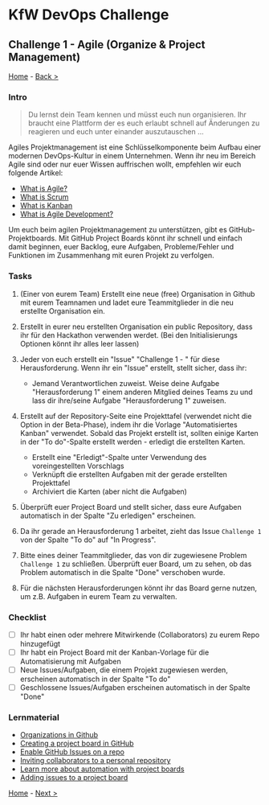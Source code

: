# KfW DevOps Challenge

## Challenge 1 - Agile (Organize & Project Management)

[Home](../../README.md) - [Back >](../challenge00/README.md)

### Intro

>Du lernst dein Team kennen und müsst euch nun organisieren. Ihr braucht eine Plattform der es euch erlaubt schnell auf Änderungen zu reagieren und euch unter einander auszutauschen ... 

Agiles Projektmanagement ist eine Schlüsselkomponente beim Aufbau einer modernen DevOps-Kultur in einem Unternehmen. Wenn ihr neu im Bereich Agile sind oder nur euer Wissen auffrischen wollt, empfehlen wir euch folgende Artikel:

- [What is Agile?](https://docs.microsoft.com/en-us/azure/devops/learn/agile/what-is-agile)
- [What is Scrum](https://docs.microsoft.com/en-us/azure/devops/learn/agile/what-is-scrum)
- [What is Kanban](https://docs.microsoft.com/en-us/azure/devops/learn/agile/what-is-kanban)
- [What is Agile Development?](https://docs.microsoft.com/en-us/azure/devops/learn/agile/what-is-agile-development)

Um euch beim agilen Projektmanagement zu unterstützen, gibt es GitHub-Projektboards. Mit GitHub Project Boards könnt ihr schnell und einfach damit beginnen, euer Backlog, eure Aufgaben, Probleme/Fehler und Funktionen im Zusammenhang mit euren Projekt zu verfolgen.

### Tasks

1. (Einer von eurem Team) Erstellt eine neue (free) Organisation in Github mit eurem Teamnamen und ladet eure Teammitglieder in die neu erstellte Organisation ein.

2. Erstellt in eurer neu erstellten Organisation ein public Repository, dass ihr für den Hackathon verwenden werdet. (Bei den Initialisierungs Optionen könnt ihr alles leer lassen)

3. Jeder von euch erstellt ein "Issue" "Challenge 1 - <dein Benutzername>" für diese Herausforderung. Wenn ihr ein "Issue" erstellt, stellt sicher, dass ihr:
    - Jemand Verantwortlichen zuweist. Weise deine Aufgabe "Herausforderung 1" einem anderen Mitglied deines Teams zu und lass dir ihre/seine Aufgabe "Herausforderung 1" zuweisen.

4. Erstellt auf der Repository-Seite eine Projekttafel (verwendet nicht die Option in der Beta-Phase), indem ihr die Vorlage "Automatisiertes Kanban" verwendet. Sobald das Projekt erstellt ist, sollten einige Karten in der "To do"-Spalte erstellt werden - erledigt die erstellten Karten.
   - Erstellt eine "Erledigt"-Spalte unter Verwendung des voreingestellten Vorschlags
   - Verknüpft die erstellten Aufgaben mit der gerade erstellten Projekttafel
   - Archiviert die Karten (aber nicht die Aufgaben)

5. Überprüft euer Project Board und stellt sicher, dass eure Aufgaben automatisch in der Spalte "Zu erledigen" erscheinen.

6. Da ihr gerade an Herausforderung 1 arbeitet, zieht das Issue `Challenge 1` von der Spalte "To do" auf "In Progress".

7. Bitte eines deiner Teammitglieder, das von dir zugewiesene Problem `Challenge 1` zu schließen. Überprüft euer Board, um zu sehen, ob das Problem automatisch in die Spalte "Done" verschoben wurde. 

8. Für die nächsten Herausforderungen könnt ihr das Board gerne nutzen, um z.B. Aufgaben in eurem Team zu verwalten.
   
### Checklist

- [ ] Ihr habt einen oder mehrere Mitwirkende (Collaborators) zu eurem Repo hinzugefügt
- [ ] Ihr habt ein Project Board mit der Kanban-Vorlage für die Automatisierung mit Aufgaben
- [ ] Neue Issues/Aufgaben, die einem Projekt zugewiesen werden, erscheinen automatisch in der Spalte "To do"
- [ ] Geschlossene Issues/Aufgaben erscheinen automatisch in der Spalte "Done"

### Lernmaterial

- [Organizations in Github](https://docs.github.com/en/organizations/collaborating-with-groups-in-organizations/about-organizations)
- [Creating a project board in GitHub](https://docs.github.com/en/free-pro-team@latest/github/managing-your-work-on-github/creating-a-project-board)
- [Enable GitHub Issues on a repo](https://docs.github.com/en/free-pro-team@latest/github/managing-your-work-on-github/disabling-issues)
- [Inviting collaborators to a personal repository](https://docs.github.com/en/free-pro-team@latest/github/setting-up-and-managing-your-github-user-account/inviting-collaborators-to-a-personal-repository)
- [Learn more about automation with project boards](https://docs.github.com/en/free-pro-team@latest/github/managing-your-work-on-github/configuring-automation-for-project-boards)
- [Adding issues to a project board](https://docs.github.com/en/free-pro-team@latest/github/managing-your-work-on-github/adding-issues-and-pull-requests-to-a-project-board#adding-issues-and-pull-requests-to-a-project-board-from-the-sidebar)



[Home](../../README.md) - [Next >](../challenge02/README.md)
